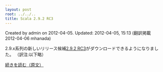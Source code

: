 ```yaml
---
layout: post
root: ../../..
title: Scala 2.9.2 RC3
---
```


Created by admin on 2012-04-05. Updated: 2012-04-05, 15:13 (翻訳掲載 2012-04-06 mhanada)

2.9.x系列の新しいリリース候補[2.9.2 RC3](http://www.scala-lang.org/downloads#RC)がダウンロードできるようになりました。
（訳注:以下略）

[続きを読む（原文）](http://www.scala-lang.org/node/12593)
